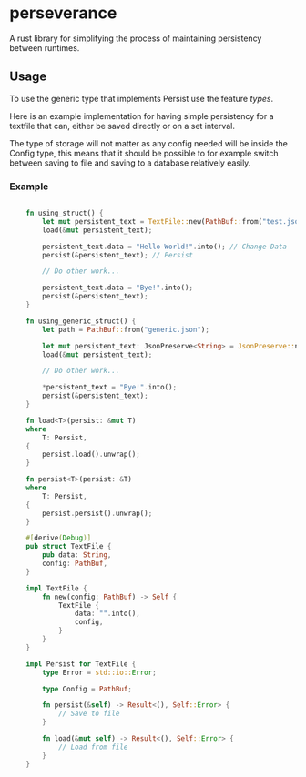 # perseverance

A rust library for simplifying the process of maintaining persistency between runtimes.

## Usage

To use the generic type that implements Persist use the feature *types*.

Here is an example implementation for having simple persistency for a textfile that can,
either be saved directly or on a set interval.

The type of storage will not matter as any config needed will be inside the Config type,
this means that it should be possible to for example switch between saving to file and
saving to a database relatively easily.

### Example

```rust

    fn using_struct() {
        let mut persistent_text = TextFile::new(PathBuf::from("test.json")); // Setup struct
        load(&mut persistent_text);

        persistent_text.data = "Hello World!".into(); // Change Data
        persist(&persistent_text); // Persist

        // Do other work...

        persistent_text.data = "Bye!".into();
        persist(&persistent_text);
    }

    fn using_generic_struct() {
        let path = PathBuf::from("generic.json");

        let mut persistent_text: JsonPreserve<String> = JsonPreserve::new("".into(), PathBuf::from("generic.json"));
        load(&mut persistent_text);

        // Do other work...

        *persistent_text = "Bye!".into();
        persist(&persistent_text);
    }

    fn load<T>(persist: &mut T)
    where
        T: Persist,
    {
        persist.load().unwrap();
    }

    fn persist<T>(persist: &T)
    where
        T: Persist,
    {
        persist.persist().unwrap();
    }

    #[derive(Debug)]
    pub struct TextFile {
        pub data: String,
        config: PathBuf,
    }

    impl TextFile {
        fn new(config: PathBuf) -> Self {
            TextFile {
                data: "".into(),
                config,
            }
        }
    }

    impl Persist for TextFile {
        type Error = std::io::Error;

        type Config = PathBuf;

        fn persist(&self) -> Result<(), Self::Error> {
            // Save to file
        }

        fn load(&mut self) -> Result<(), Self::Error> {
            // Load from file
        }
    }
```
